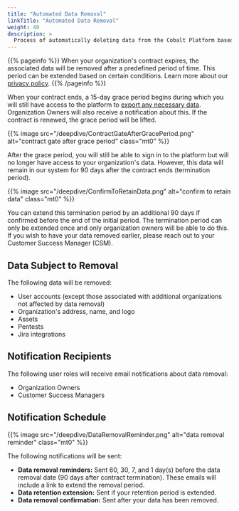 ```yaml
---
title: "Automated Data Removal"
linkTitle: "Automated Data Removal"
weight: 40
description: >
  Process of automatically deleting data from the Cobalt Platform based on predefined rules and schedules.
---
```


{{% pageinfo %}}
When your organization's contract expires, the associated data will be removed after a predefined period of time. This period can be extended based on certain conditions. Learn more about our [privacy policy](https://cobalt.io/terms#privacy).
{{% /pageinfo %}}

When your contract ends, a 15-day grace period begins during which you will still have access to the platform to [export any necessary data](/platform-deep-dive/organization/your-contract/#download-your-organizations-data). Organization Owners will also receive a notification about this. If the contract is renewed, the grace period will be lifted.

{{% image src="/deepdive/ContractGateAfterGracePeriod.png" alt="contract gate after grace period" class="mt0" %}}

After the grace period, you will still be able to sign in to the platform but will no longer have access to your organization's data. However, this data will remain in our system for 90 days after the contract ends (termination period).

{{% image src="/deepdive/ConfirmToRetainData.png" alt="confirm to retain data" class="mt0" %}}

You can extend this termination period by an additional 90 days if confirmed before the end of the initial period. The termination period can only be extended once and only organization owners will be able to do this.
If you wish to have your data removed earlier, please reach out to your Customer Success Manager (CSM).

## Data Subject to Removal

The following data will be removed:

- User accounts (except those associated with additional organizations not affected by data removal)
- Organization's address, name, and logo
- Assets
- Pentests
- Jira integrations

## Notification Recipients

The following user roles will receive email notifications about data removal:

- Organization Owners
- Customer Success Managers

## Notification Schedule

{{% image src="/deepdive/DataRemovalReminder.png" alt="data removal reminder" class="mt0" %}}

The following notifications will be sent:

- **Data removal reminders:** Sent 60, 30, 7, and 1 day(s) before the data removal date (90 days after contract termination). These emails will include a link to extend the removal period.
- **Data retention extension:** Sent if your retention period is extended.
- **Data removal confirmation:** Sent after your data has been removed.